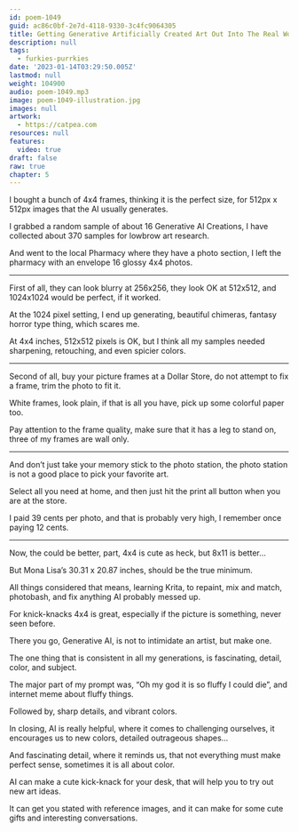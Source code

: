 ```yaml
---
id: poem-1049
guid: ac86c0bf-2e7d-4118-9330-3c4fc9064305
title: Getting Generative Artificially Created Art Out Into The Real World
description: null
tags:
  - furkies-purrkies
date: '2023-01-14T03:29:50.005Z'
lastmod: null
weight: 104900
audio: poem-1049.mp3
image: poem-1049-illustration.jpg
images: null
artwork:
  - https://catpea.com
resources: null
features:
  video: true
draft: false
raw: true
chapter: 5
---
```


I bought a bunch of 4x4 frames, thinking it is the perfect size,
for 512px x 512px images that the AI usually generates.

I grabbed a random sample of about 16 Generative AI Creations,
I have collected about 370 samples for lowbrow art research.

And went to the local Pharmacy where they have a photo section,
I left the pharmacy with an envelope 16 glossy 4x4 photos.

---

First of all, they can look blurry at 256x256,
they look OK at 512x512, and 1024x1024 would be perfect, if it worked.

At the 1024 pixel setting, I end up generating,
beautiful chimeras, fantasy horror type thing, which scares me.

At 4x4 inches, 512x512 pixels is OK,
but I think all my samples needed sharpening, retouching, and even spicier colors.

---

Second of all, buy your picture frames at a Dollar Store,
do not attempt to fix a frame, trim the photo to fit it.

White frames, look plain, if that is all you have,
pick up some colorful paper too.

Pay attention to the frame quality,
make sure that it has a leg to stand on, three of my frames are wall only.

---

And don’t just take your memory stick to the photo station,
the photo station is not a good place to pick your favorite art.

Select all you need at home,
and then just hit the print all button when you are at the store.

I paid 39 cents per photo,
and that is probably very high, I remember once paying 12 cents.

---

Now, the could be better, part,
4x4 is cute as heck, but 8x11 is better…

But Mona Lisa’s 30.31 x 20.87 inches,
should be the true minimum.

All things considered that means, learning Krita,
to repaint, mix and match, photobash, and fix anything AI probably messed up.

For knick-knacks 4x4 is great, especially if the picture is something,
never seen before.

There you go, Generative AI, is not to intimidate an artist,
but make one.

The one thing that is consistent in all my generations,
is fascinating, detail, color, and subject.

The major part of my prompt was,
“Oh my god it is so fluffy I could die”, and internet meme about fluffy things.

Followed by, sharp details,
and vibrant colors.

In closing, AI is really helpful, where it comes to challenging ourselves,
it encourages us to new colors, detailed outrageous shapes…

And fascinating detail, where it reminds us,
that not everything must make perfect sense, sometimes it is all about color.

AI can make a cute kick-knack for your desk,
that will help you to try out new art ideas.

It can get you stated with reference images,
and it can make for some cute gifts and interesting conversations.
